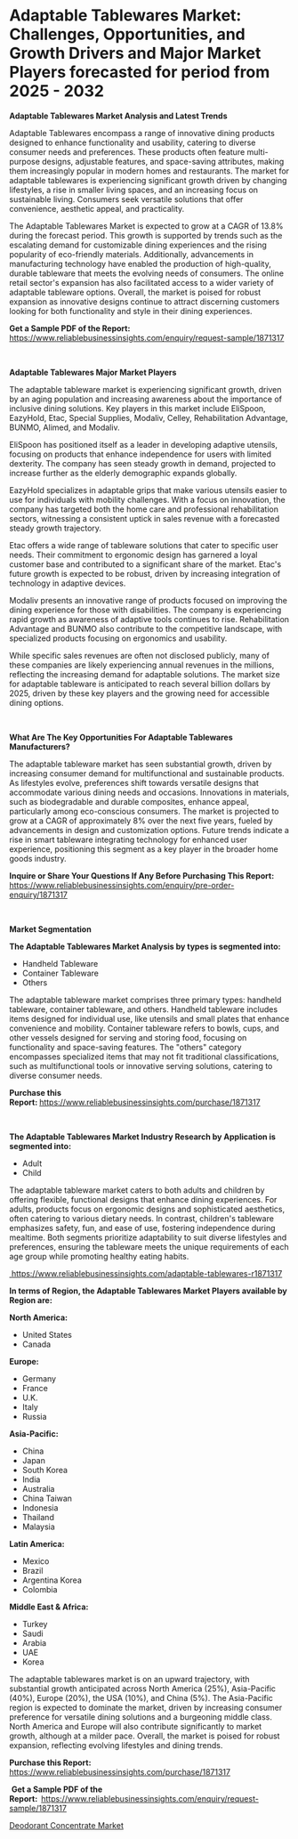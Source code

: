 <p><h1>Adaptable Tablewares Market: Challenges, Opportunities, and Growth Drivers and Major Market Players forecasted for period from 2025 - 2032</h1></p><p><strong>Adaptable Tablewares Market Analysis and Latest Trends</strong></p>
<p><p>Adaptable Tablewares encompass a range of innovative dining products designed to enhance functionality and usability, catering to diverse consumer needs and preferences. These products often feature multi-purpose designs, adjustable features, and space-saving attributes, making them increasingly popular in modern homes and restaurants. The market for adaptable tablewares is experiencing significant growth driven by changing lifestyles, a rise in smaller living spaces, and an increasing focus on sustainable living. Consumers seek versatile solutions that offer convenience, aesthetic appeal, and practicality.</p><p>The Adaptable Tablewares Market is expected to grow at a CAGR of 13.8% during the forecast period. This growth is supported by trends such as the escalating demand for customizable dining experiences and the rising popularity of eco-friendly materials. Additionally, advancements in manufacturing technology have enabled the production of high-quality, durable tableware that meets the evolving needs of consumers. The online retail sector's expansion has also facilitated access to a wider variety of adaptable tableware options. Overall, the market is poised for robust expansion as innovative designs continue to attract discerning customers looking for both functionality and style in their dining experiences.</p></p>
<p><strong>Get a Sample PDF of the Report:&nbsp;</strong> <a href="https://www.reliablebusinessinsights.com/enquiry/request-sample/1871317?utm_campaign=2234&utm_medium=2&utm_source=Github&utm_content=ia&utm_term=10022025&utm_id=adaptable-tablewares">https://www.reliablebusinessinsights.com/enquiry/request-sample/1871317</a></p>
<p>&nbsp;</p>
<p><strong>Adaptable Tablewares Major Market Players</strong></p>
<p><p>The adaptable tableware market is experiencing significant growth, driven by an aging population and increasing awareness about the importance of inclusive dining solutions. Key players in this market include EliSpoon, EazyHold, Etac, Special Supplies, Modaliv, Celley, Rehabilitation Advantage, BUNMO, Alimed, and Modaliv.</p><p>EliSpoon has positioned itself as a leader in developing adaptive utensils, focusing on products that enhance independence for users with limited dexterity. The company has seen steady growth in demand, projected to increase further as the elderly demographic expands globally.</p><p>EazyHold specializes in adaptable grips that make various utensils easier to use for individuals with mobility challenges. With a focus on innovation, the company has targeted both the home care and professional rehabilitation sectors, witnessing a consistent uptick in sales revenue with a forecasted steady growth trajectory.</p><p>Etac offers a wide range of tableware solutions that cater to specific user needs. Their commitment to ergonomic design has garnered a loyal customer base and contributed to a significant share of the market. Etac's future growth is expected to be robust, driven by increasing integration of technology in adaptive devices.</p><p>Modaliv presents an innovative range of products focused on improving the dining experience for those with disabilities. The company is experiencing rapid growth as awareness of adaptive tools continues to rise. Rehabilitation Advantage and BUNMO also contribute to the competitive landscape, with specialized products focusing on ergonomics and usability.</p><p>While specific sales revenues are often not disclosed publicly, many of these companies are likely experiencing annual revenues in the millions, reflecting the increasing demand for adaptable solutions. The market size for adaptable tableware is anticipated to reach several billion dollars by 2025, driven by these key players and the growing need for accessible dining options.</p></p>
<p>&nbsp;</p>
<p><strong>What Are The Key Opportunities For Adaptable Tablewares Manufacturers?</strong></p>
<p><p>The adaptable tableware market has seen substantial growth, driven by increasing consumer demand for multifunctional and sustainable products. As lifestyles evolve, preferences shift towards versatile designs that accommodate various dining needs and occasions. Innovations in materials, such as biodegradable and durable composites, enhance appeal, particularly among eco-conscious consumers. The market is projected to grow at a CAGR of approximately 8% over the next five years, fueled by advancements in design and customization options. Future trends indicate a rise in smart tableware integrating technology for enhanced user experience, positioning this segment as a key player in the broader home goods industry.</p></p>
<p><strong>Inquire or Share Your Questions If Any Before Purchasing This Report:</strong> <a href="https://www.reliablebusinessinsights.com/enquiry/pre-order-enquiry/1871317?utm_campaign=2234&utm_medium=2&utm_source=Github&utm_content=ia&utm_term=10022025&utm_id=adaptable-tablewares">https://www.reliablebusinessinsights.com/enquiry/pre-order-enquiry/1871317</a></p>
<p>&nbsp;</p>
<p><strong>Market Segmentation</strong></p>
<p><strong>The Adaptable Tablewares Market Analysis by types is segmented into:</strong></p>
<p><ul><li>Handheld Tableware</li><li>Container Tableware</li><li>Others</li></ul></p>
<p><p>The adaptable tableware market comprises three primary types: handheld tableware, container tableware, and others. Handheld tableware includes items designed for individual use, like utensils and small plates that enhance convenience and mobility. Container tableware refers to bowls, cups, and other vessels designed for serving and storing food, focusing on functionality and space-saving features. The "others" category encompasses specialized items that may not fit traditional classifications, such as multifunctional tools or innovative serving solutions, catering to diverse consumer needs.</p></p>
<p><strong>Purchase this Report:&nbsp;</strong><a href="https://www.reliablebusinessinsights.com/purchase/1871317?utm_campaign=2234&utm_medium=2&utm_source=Github&utm_content=ia&utm_term=10022025&utm_id=adaptable-tablewares">https://www.reliablebusinessinsights.com/purchase/1871317</a></p>
<p>&nbsp;</p>
<p><strong>The Adaptable Tablewares Market Industry Research by Application is segmented into:</strong></p>
<p><ul><li>Adult</li><li>Child</li></ul></p>
<p><p>The adaptable tableware market caters to both adults and children by offering flexible, functional designs that enhance dining experiences. For adults, products focus on ergonomic designs and sophisticated aesthetics, often catering to various dietary needs. In contrast, children's tableware emphasizes safety, fun, and ease of use, fostering independence during mealtime. Both segments prioritize adaptability to suit diverse lifestyles and preferences, ensuring the tableware meets the unique requirements of each age group while promoting healthy eating habits.</p></p>
<p><a href="https://www.reliablebusinessinsights.com/adaptable-tablewares-r1871317?utm_campaign=2234&utm_medium=2&utm_source=Github&utm_content=ia&utm_term=10022025&utm_id=adaptable-tablewares">&nbsp;https://www.reliablebusinessinsights.com/adaptable-tablewares-r1871317</a></p>
<p><strong>In terms of Region, the Adaptable Tablewares Market Players available by Region are:</strong></p>
<p>
    <p> <strong> North America: </strong>
        <ul>
            <li>United States</li>
            <li>Canada</li>
        </ul>
        </p> 
    <p> <strong> Europe: </strong>
        <ul>
            <li>Germany</li>
            <li>France</li>
            <li>U.K.</li>
            <li>Italy</li>
            <li>Russia</li>
        </ul>
        </p> 
    <p> <strong> Asia-Pacific: </strong>
        <ul>
            <li>China</li>
            <li>Japan</li>
            <li>South Korea</li>
            <li>India</li>
            <li>Australia</li>
            <li>China Taiwan</li>
            <li>Indonesia</li>
            <li>Thailand</li>
            <li>Malaysia</li>
        </ul>
        </p> 
    <p> <strong> Latin America: </strong>
        <ul>
            <li>Mexico</li>
            <li>Brazil</li>
            <li>Argentina Korea</li>
            <li>Colombia</li>
        </ul>
        </p> 
    <p> <strong> Middle East & Africa: </strong>
        <ul>
            <li>Turkey</li>
            <li>Saudi</li>
            <li>Arabia</li>
            <li>UAE</li>
            <li>Korea</li>
        </ul>
    </p>
    </p>
<p><p>The adaptable tablewares market is on an upward trajectory, with substantial growth anticipated across North America (25%), Asia-Pacific (40%), Europe (20%), the USA (10%), and China (5%). The Asia-Pacific region is expected to dominate the market, driven by increasing consumer preference for versatile dining solutions and a burgeoning middle class. North America and Europe will also contribute significantly to market growth, although at a milder pace. Overall, the market is poised for robust expansion, reflecting evolving lifestyles and dining trends.</p></p>
<p><strong>Purchase this Report: </strong><a href="https://www.reliablebusinessinsights.com/purchase/1871317?utm_campaign=2234&utm_medium=2&utm_source=Github&utm_content=ia&utm_term=10022025&utm_id=adaptable-tablewares">https://www.reliablebusinessinsights.com/purchase/1871317</a></p>
<p>&nbsp;<strong>Get a Sample PDF of the Report:&nbsp;&nbsp;</strong><a href="https://www.reliablebusinessinsights.com/enquiry/request-sample/1871317?utm_campaign=2234&utm_medium=2&utm_source=Github&utm_content=ia&utm_term=10022025&utm_id=adaptable-tablewares">https://www.reliablebusinessinsights.com/enquiry/request-sample/1871317</a></p>
<p><strong></strong></p>
<p><p><a href="https://github.com/hillsmyung726/Market-Research-Report-List-1/blob/main/deodorant-concentrate-market.md?utm_campaign=2234&utm_medium=2&utm_source=Github&utm_content=ia&utm_term=10022025&utm_id=adaptable-tablewares">Deodorant Concentrate Market</a></p></p>